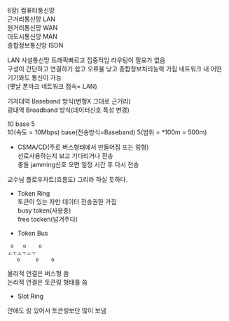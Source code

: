 6장) 컴퓨터통신망  
근거리통신망 LAN  
원거리통신망 WAN  
대도시통신망 MAN  
종합정보통신망 ISDN  
  
LAN 사설통신망 트래픽빠르고 집중적임 라우팅이 필요가 없음  
구성이 간단하고 연결하기 쉽고 오류율 낮고 종합정보처리능력 가짐 
네트워크 내 어떤 기기와도 통신이 가능  
(옛날 폰마크 네트워크 접속= LAN)  
  
기저대역 Baseband 방식(변형X 그대로 근거리)  
광대역 Broadband 방식(데이터신호 특성 변경)  
  
10 base 5  
10(속도 = 10Mbps) base(전송방식=Baseband) 5(범위 = *100m = 500m)  
  
- CSMA/CD(주로 버스형태에서 만들어짐 또는 링형)   
선로사용하는지 보고 기다리거나 전송  
충돌 jamming신호 오면 일정 시간 후 다시 전송  
  
교수님 플로우차트(흐름도) 그리라 하실 듯하다.  

- Token Ring  
토큰이 있는 자만 데이터 전송권한 가짐  
busy token(사용중)  
free tocken(넘겨주다)  
  
- Token Bus  
``` 
 o   o    o
ㅗㅜㅗㅜㅗㅜ 
   o     o    o
```
물리적 연결은 버스형 씀  
논리적 연결은 토큰링 형태를 씀  
  
- Slot Ring  

안에도 링 있어서 토큰링보단 많이 보냄  


